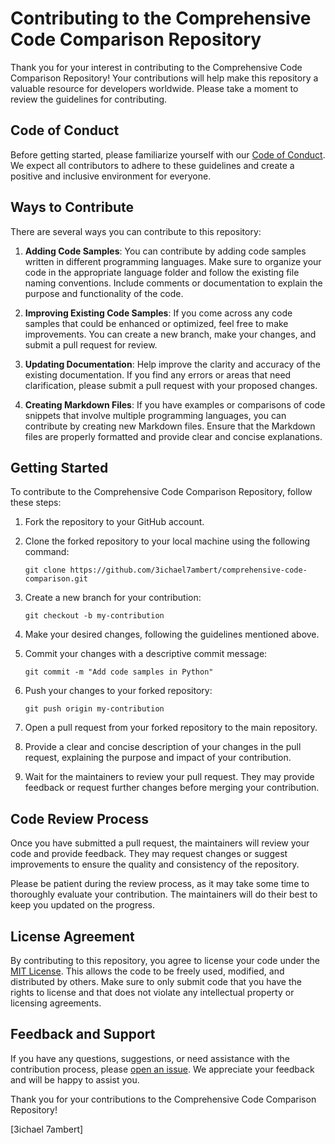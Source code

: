 # Contributing to the Comprehensive Code Comparison Repository

Thank you for your interest in contributing to the Comprehensive Code Comparison Repository! Your contributions will help make this repository a valuable resource for developers worldwide. Please take a moment to review the guidelines for contributing.

## Code of Conduct

Before getting started, please familiarize yourself with our [Code of Conduct](CODE_OF_CONDUCT.md). We expect all contributors to adhere to these guidelines and create a positive and inclusive environment for everyone.

## Ways to Contribute

There are several ways you can contribute to this repository:

1. **Adding Code Samples**: You can contribute by adding code samples written in different programming languages. Make sure to organize your code in the appropriate language folder and follow the existing file naming conventions. Include comments or documentation to explain the purpose and functionality of the code.

2. **Improving Existing Code Samples**: If you come across any code samples that could be enhanced or optimized, feel free to make improvements. You can create a new branch, make your changes, and submit a pull request for review.

3. **Updating Documentation**: Help improve the clarity and accuracy of the existing documentation. If you find any errors or areas that need clarification, please submit a pull request with your proposed changes.

4. **Creating Markdown Files**: If you have examples or comparisons of code snippets that involve multiple programming languages, you can contribute by creating new Markdown files. Ensure that the Markdown files are properly formatted and provide clear and concise explanations.

## Getting Started

To contribute to the Comprehensive Code Comparison Repository, follow these steps:

1. Fork the repository to your GitHub account.

2. Clone the forked repository to your local machine using the following command:
   ```
   git clone https://github.com/3ichael7ambert/comprehensive-code-comparison.git
   ```

3. Create a new branch for your contribution:
   ```
   git checkout -b my-contribution
   ```

4. Make your desired changes, following the guidelines mentioned above.

5. Commit your changes with a descriptive commit message:
   ```
   git commit -m "Add code samples in Python"
   ```

6. Push your changes to your forked repository:
   ```
   git push origin my-contribution
   ```

7. Open a pull request from your forked repository to the main repository.

8. Provide a clear and concise description of your changes in the pull request, explaining the purpose and impact of your contribution.

9. Wait for the maintainers to review your pull request. They may provide feedback or request further changes before merging your contribution.

## Code Review Process

Once you have submitted a pull request, the maintainers will review your code and provide feedback. They may request changes or suggest improvements to ensure the quality and consistency of the repository.

Please be patient during the review process, as it may take some time to thoroughly evaluate your contribution. The maintainers will do their best to keep you updated on the progress.

## License Agreement

By contributing to this repository, you agree to license your code under the [MIT License](LICENSE). This allows the code to be freely used, modified, and distributed by others. Make sure to only submit code that you have the rights to license and that does not violate any intellectual property or licensing agreements.

## Feedback and Support

If you have any questions, suggestions, or need assistance with the contribution process, please [open an issue](https://github.com/3ichael7ambert/comprehensive-code-comparison/issues). We appreciate your feedback and will be happy to assist you.

Thank you for your contributions to the Comprehensive Code Comparison Repository!

\[3ichael 7ambert\]

